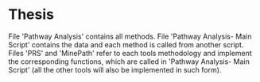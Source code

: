 # Thesis
File 'Pathway Analysis' contains all methods.
File 'Pathway Analysis- Main Script' contains the data and each method is called from another script.
Files 'PRS' and 'MinePath' refer to each tools methodology and implement the corresponding functions, which are called in 'Pathway Analysis- Main Script' (all the other tools will also be implemented in such form). 
